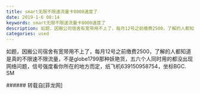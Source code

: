 ```yaml
---
title: smart无限不限速流量卡8000速度了
date: 2019-1-6 08:14
keywords: smart无限不限速流量卡8000速度了
description: 如题，因搬公司宿舍有宽带用不上了，每月12号之前缴费2500，了解的人都知道是真的不限速不限流量，不是globe1799那种妖艳货，五六个人同时用的都没出现网络问题，信号强度看你所在的地方而定，纸飞机639150958754，坐标BGC. SM
categories: used
---
```

<td class="t_f" id="postmessage_2624140">

如题，因搬公司宿舍有宽带用不上了，每月12号之前缴费2500，了解的人都知道是真的不限速不限流量，不是globe1799那种妖艳货，五六个人同时用的都没出现网络问题，信号强度看你所在的地方而定，纸飞机639150958754，坐标BGC. SM<br/>
</td>
###### 转载自[菲龙网]